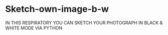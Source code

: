 # Sketch-own-image-b-w
IN THIS RESPIRATORY YOU CAN SKETCH YOUR PHOTOGRAPH IN BLACK &amp; WHITE MODE VIA PYTHON
